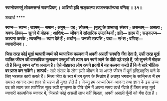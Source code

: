 **स्वप्नोपमममुं लोकमसन्तं श्रवणप्रियम् ।** **आशिषो हृदि सङ्कल्प्य त्यजन्त्यर्थान्यथा वणिक् ॥ ३१॥** 

शब्दार्थ **** 

**स्वप्न—** **स्वप्न** **; उपमम्—** **समान** **; अमुम्—** **वह** **; लोकम्—** **(मृत्यु के पश्चात्) संसार** **; असन्तम्—** **असत्य** **; श्रवण-प्रियम्—** **सुनने में** **मोहक** **; आशिष:—** **जीवन में सांसारिक उपलब्धियाँ** **; हृदि—** **हृदय में** **; सङ्कल्प्य—** **कल्पना करके** **; त्यजन्ति—** **त्याग देते हैं** **;** **अर्थान्—** **उनकी सश्पत्ति** **; यथा—** **स²श** **; वणिक्—** **व्यापारीजन।** **.** 

**जिस तरह कोई मूर्ख व्यापारी व्यर्थ की व्यापारिक कल्पना में अपनी असली सश्पत्ति गँवा** **देता है, उसी तरह मूर्ख व्यक्ति जीवन की वास्तविक मूल्यवान वस्तुओं को त्याग कर स्वर्ग जाने** **के पीछे पड़े रहते हैं, जो सुनने में मोहक तो है किन्तु स्वप्न स²श असत्य है। ऐसे मोहग्रस्त लोग** **अपने हृदयों में यह कल्पना करते हैं कि वे सारे भौतिक वर प्राप्त कर सकेंगे।** **तात्पर्य :** सारे संसार के लोग इसी जीवन में या अगले जीवन में पूर्ण इन्द्रियतृप्ति पाने के लिए भरसक कार्य करते हैं। नित्य जीव के रूप में हम कृष्ण के भिन्नांश हैं अतएव भगवान् के सानि्नध्य में हम समस्त आनन्द तथा ज्ञान से सहज ही युक्त होते हैं। किन्तु हम आध्यात्मिक आनन्द तथा ज्ञान के इस उच्च पद को त्याग कर शारीरिक सुख रूपी मृगतृष्णा के पीछे दौने में अपना समय व्यर्थ गँवाते हैं जिस तरह मूर्ख व्यापारी काल्पनिक व्यापार में, जिससे कोई असली लाभ नहीं मिलता, अपनी असली पूँजी को गँवा देता है।  